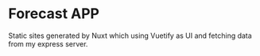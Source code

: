 # Forecast APP

Static sites generated by Nuxt which using Vuetify as UI and fetching data from my express server.
